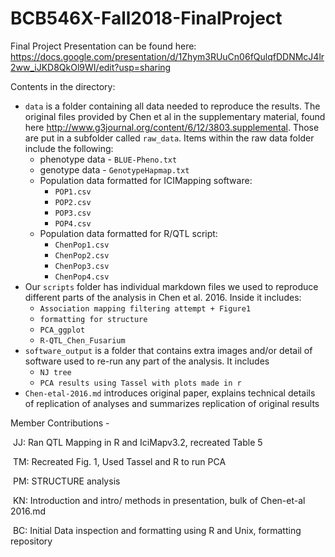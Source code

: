 # BCB546X-Fall2018-FinalProject
Final Project Presentation can be found here: https://docs.google.com/presentation/d/1Zhym3RUuCn06fQulqfDDNMcJ4lr2ww_iJKD8QkOl9WI/edit?usp=sharing

Contents in the directory:

* `data` is a folder containing all data needed to reproduce the results. The original files provided by Chen et al in the supplementary material, found here http://www.g3journal.org/content/6/12/3803.supplemental. Those are put in a subfolder called `raw_data`. Items within the raw data folder include the following: 
  * phenotype data - `BLUE-Pheno.txt` 
  * genotype data - `GenotypeHapmap.txt`
  * Population data formatted for ICIMapping software:
    * `POP1.csv` 
    * `POP2.csv`
    * `POP3.csv`
    * `POP4.csv`
  * Population data formatted for R/QTL script:
    * `ChenPop1.csv`
    * `ChenPop2.csv`
    * `ChenPop3.csv`
    * `ChenPop4.csv` 		 
* Our `scripts` folder has individual markdown files we used to reproduce different parts of the analysis in Chen et al. 2016. Inside it includes:
  * `Association mapping filtering attempt + Figure1`
  * `formatting for structure`
  * `PCA_ggplot`
  * `R-QTL_Chen_Fusarium`
* `software_output` is a folder that contains extra images and/or detail of software used to re-run any part of the analysis. It includes
  * `NJ tree`
  * `PCA results using Tassel with plots made in r`
* `Chen-etal-2016.md` introduces original paper, explains technical details of replication of analyses and summarizes replication of original results

Member Contributions - 

​	JJ: Ran QTL Mapping in R and IciMapv3.2, recreated Table 5

​	TM: Recreated Fig. 1, Used Tassel and R to run PCA

​	PM: STRUCTURE analysis

​	KN: Introduction and intro/ methods in presentation, bulk of Chen-et-al 2016.md

​	BC: Initial Data inspection and formatting using R and Unix, formatting repository
